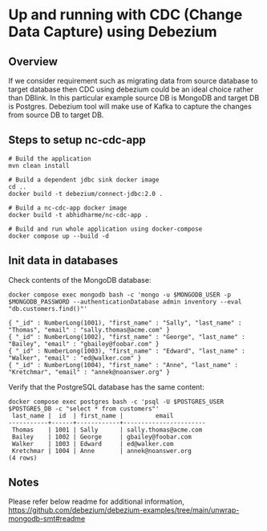 # Up and running with CDC (Change Data Capture) using Debezium

## Overview
If we consider requirement such as migrating data from source database to target database then CDC using debezium could be an ideal choice rather than DBlink. In this particular example 
source DB is MongoDB and target DB is Postgres. Debezium tool will make use of Kafka to capture the changes from source DB to target DB.

## Steps to setup nc-cdc-app

```shell
# Build the application
mvn clean install

# Build a dependent jdbc sink docker image
cd ..
docker build -t debezium/connect-jdbc:2.0 .

# Build a nc-cdc-app docker image
docker build -t abhidharme/nc-cdc-app .

# Build and run whole application using docker-compose
docker compose up --build -d
```

## Init data in databases

Check contents of the MongoDB database:

```shell
docker compose exec mongodb bash -c 'mongo -u $MONGODB_USER -p $MONGODB_PASSWORD --authenticationDatabase admin inventory --eval "db.customers.find()"'

{ "_id" : NumberLong(1001), "first_name" : "Sally", "last_name" : "Thomas", "email" : "sally.thomas@acme.com" }
{ "_id" : NumberLong(1002), "first_name" : "George", "last_name" : "Bailey", "email" : "gbailey@foobar.com" }
{ "_id" : NumberLong(1003), "first_name" : "Edward", "last_name" : "Walker", "email" : "ed@walker.com" }
{ "_id" : NumberLong(1004), "first_name" : "Anne", "last_name" : "Kretchmar", "email" : "annek@noanswer.org" }
```

Verify that the PostgreSQL database has the same content:

```shell
docker compose exec postgres bash -c 'psql -U $POSTGRES_USER $POSTGRES_DB -c "select * from customers"'
 last_name |  id  | first_name |         email
-----------+------+------------+-----------------------
 Thomas    | 1001 | Sally      | sally.thomas@acme.com
 Bailey    | 1002 | George     | gbailey@foobar.com
 Walker    | 1003 | Edward     | ed@walker.com
 Kretchmar | 1004 | Anne       | annek@noanswer.org
(4 rows)
```

## Notes
Please refer below readme for additional information,
https://github.com/debezium/debezium-examples/tree/main/unwrap-mongodb-smt#readme
